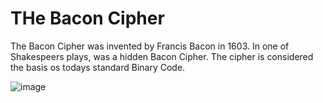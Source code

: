 <h1> THe Bacon Cipher </h1>

<p> The Bacon Cipher was invented by Francis Bacon in 1603. In one of Shakespeers plays, was a hidden Bacon Cipher. The cipher is considered the basis os todays standard Binary Code. </p>
  
  
  ![image](https://user-images.githubusercontent.com/91627180/142462088-e70827b2-24d0-4e9a-b60f-0b3274cdb611.png) 
